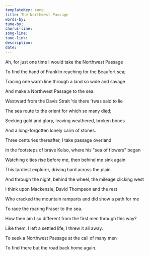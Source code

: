 ```yaml
---
templateKey: song
title: The Northwest Passage  
words-by:
tune-by:
chorus-line:
song-line:
tune-link:
description:
date:
---
```

Ah, for just one time I would take the Northwest Passage

To find the hand of Franklin reaching for the Beaufort sea;

Tracing one warm line through a land so wide and savage

And make a Northwest Passage to the sea.

Westward from the Davis Strait \'tis there \'twas said to lie

The sea route to the orient for which so many died;

Seeking gold and glory, leaving weathered, broken bones

And a long-forgotten lonely cairn of stones.

Three centuries thereafter, I take passage overland

In the footsteps of brave Kelso, where his \"sea of flowers\" began

Watching cities rise before me, then behind me sink again

This tardiest explorer, driving hard across the plain.

And through the night, behind the wheel, the mileage clicking west

I think upon Mackenzie, David Thompson and the rest

Who cracked the mountain ramparts and did show a path for me

To race the roaring Fraser to the sea.

How then am I so different from the first men through this way?

Like them, I left a settled life, I threw it all away.

To seek a Northwest Passage at the call of many men

To find there but the road back home again.
